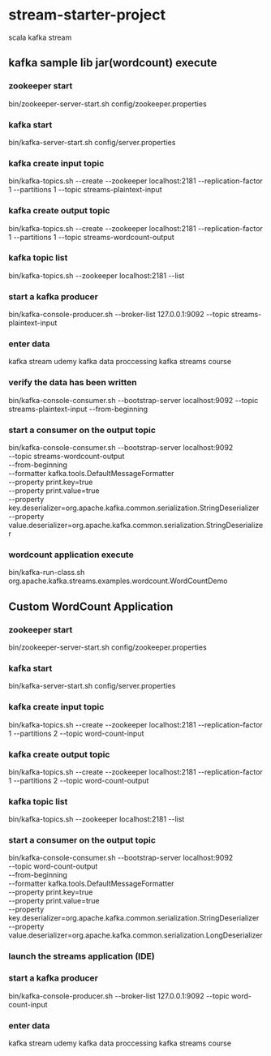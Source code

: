 # stream-starter-project
scala kafka stream

## kafka sample lib jar(wordcount) execute
### zookeeper start
bin/zookeeper-server-start.sh config/zookeeper.properties

### kafka start
bin/kafka-server-start.sh config/server.properties

### kafka create input topic
bin/kafka-topics.sh --create --zookeeper localhost:2181 --replication-factor 1 --partitions 1 --topic streams-plaintext-input

### kafka create output topic
bin/kafka-topics.sh --create --zookeeper localhost:2181 --replication-factor 1 --partitions 1 --topic streams-wordcount-output

### kafka topic list
bin/kafka-topics.sh --zookeeper localhost:2181 --list

### start a kafka producer
bin/kafka-console-producer.sh --broker-list 127.0.0.1:9092 --topic streams-plaintext-input

### enter data
kafka stream udemy kafka data proccessing kafka streams course

### verify the data has been written
bin/kafka-console-consumer.sh --bootstrap-server localhost:9092 --topic streams-plaintext-input --from-beginning

### start a consumer on the output topic
bin/kafka-console-consumer.sh --bootstrap-server localhost:9092 \
--topic streams-wordcount-output \
--from-beginning \
--formatter kafka.tools.DefaultMessageFormatter \
--property print.key=true \
--property print.value=true \
--property key.deserializer=org.apache.kafka.common.serialization.StringDeserializer \
--property value.deserializer=org.apache.kafka.common.serialization.StringDeserializer

### wordcount application execute
bin/kafka-run-class.sh org.apache.kafka.streams.examples.wordcount.WordCountDemo



## Custom WordCount Application
### zookeeper start
bin/zookeeper-server-start.sh config/zookeeper.properties

### kafka start
bin/kafka-server-start.sh config/server.properties

### kafka create input topic
bin/kafka-topics.sh --create --zookeeper localhost:2181 --replication-factor 1 --partitions 2 --topic word-count-input

### kafka create output topic
bin/kafka-topics.sh --create --zookeeper localhost:2181 --replication-factor 1 --partitions 2 --topic word-count-output

### kafka topic list
bin/kafka-topics.sh --zookeeper localhost:2181 --list

### start a consumer on the output topic
bin/kafka-console-consumer.sh --bootstrap-server localhost:9092 \
--topic word-count-output \
--from-beginning \
--formatter kafka.tools.DefaultMessageFormatter \
--property print.key=true \
--property print.value=true \
--property key.deserializer=org.apache.kafka.common.serialization.StringDeserializer \
--property value.deserializer=org.apache.kafka.common.serialization.LongDeserializer

### launch the streams application (IDE)

### start a kafka producer
bin/kafka-console-producer.sh --broker-list 127.0.0.1:9092 --topic word-count-input

### enter data
kafka stream udemy 
kafka data proccessing 
kafka streams course
